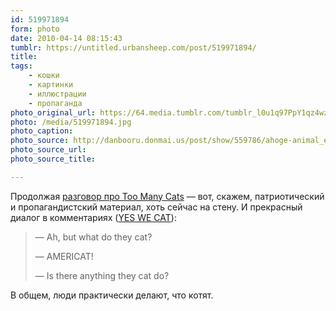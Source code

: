 ```yaml
---
id: 519971894
form: photo
date: 2010-04-14 08:15:43
tumblr: https://untitled.urbansheep.com/post/519971894/
title:
tags:
    - кошки
    - картинки
    - иллюстрации
    - пропаганда
photo_original_url: https://64.media.tumblr.com/tumblr_l0u1q97PpY1qz4wzio1_640.jpg
photo: /media/519971894.jpg
photo_caption:
photo_source: http://danbooru.donmai.us/post/show/559786/ahoge-animal_ears-black_eyes-black_hair-blush_stic
photo_source_url:
photo_source_title:

---
```


<p>Продолжая <a href="http://untitled.urbansheep.ru/post/518309589/danbooru">разговор про Too Many Cats</a> — вот, скажем, патриотический и пропагандистский материал, хоть сейчас на стену. И прекрасный диалог в комментариях (<a href="http://danbooru.donmai.us/post/show/559786/ahoge-animal_ears-black_eyes-black_hair-blush_stic">YES WE CAT</a>):</p>

<blockquote><p>—&nbsp;Ah, but what do they cat?</p>
<p>—&nbsp;AMERICAT!</p>
<p>—&nbsp;Is there anything they cat do?</p></blockquote>

<p>В общем, люди практически делают, что котят.</p>
